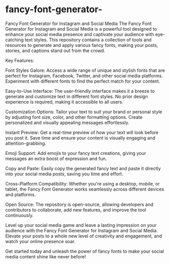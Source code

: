 # fancy-font-generator-
Fancy Font Generator for Instagram and Social Media
The Fancy Font Generator for Instagram and Social Media is a powerful tool designed to enhance your social media presence and captivate your audience with eye-catching text styles. This repository contains a collection of tools and resources to generate and apply various fancy fonts, making your posts, stories, and captions stand out from the crowd.

Key Features:

Font Styles Galore: Access a wide range of unique and stylish fonts that are perfect for Instagram, Facebook, Twitter, and other social media platforms. Experiment with different fonts to find the perfect match for your content.

Easy-to-Use Interface: The user-friendly interface makes it a breeze to generate and customize text in different font styles. No prior design experience is required, making it accessible to all users.

Customization Options: Tailor your text to suit your brand or personal style by adjusting font size, color, and other formatting options. Create personalized and visually appealing messages effortlessly.

Instant Preview: Get a real-time preview of how your text will look before you post it. Save time and ensure your content is visually engaging and attention-grabbing.

Emoji Support: Add emojis to your fancy text creations, giving your messages an extra boost of expression and fun.

Copy and Paste: Easily copy the generated fancy text and paste it directly into your social media posts, saving you time and effort.

Cross-Platform Compatibility: Whether you're using a desktop, mobile, or tablet, the Fancy Font Generator works seamlessly across different devices and platforms.

Open Source: The repository is open-source, allowing developers and contributors to collaborate, add new features, and improve the tool continuously.

Level up your social media game and leave a lasting impression on your audience with the Fancy Font Generator for Instagram and Social Media. Elevate your posts to a whole new level of creativity and engagement, and watch your online presence soar.

Get started today and unleash the power of fancy fonts to make your social media content shine like never before!
